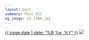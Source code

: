 ```yaml
---
layout: post
summary: Post #15
og_image: 15-1280.jpg
---
```


<p>
  <time><a href="/15">{{ page.date | date: "%B %e, %Y" }}</a></time>
  <a href="/15"><img src="{{ site.assets_url }}/15-640.jpg" srcset="{{ site.assets_url }}/15-1280.jpg 1280w, {{ site.assets_url }}/15-960.jpg 960w, {{ site.assets_url }}/15-640.jpg 640w, {{ site.assets_url }}/15-320.jpg 320w" sizes="(min-width: 700px) 50vw, calc(100vw - 2rem)" /></a>
</p>
